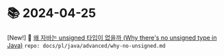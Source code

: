 # 📚 2024-04-25
[New!] 📗 [왜 자바는 unsigned 타입이 없을까 (Why there's no unsigned type in Java)](https://til.qriosity.dev/featured/pl/java/advanced/why-no-unsigned) `repo: docs/pl/java/advanced/why-no-unsigned.md`